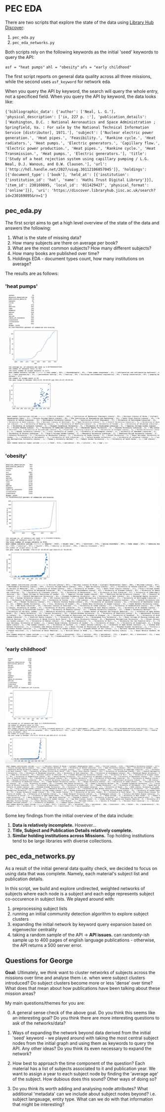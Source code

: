 # PEC EDA

There are two scripts that explore the state of the data using [Library Hub Discover](https://discover.libraryhub.jisc.ac.uk/advanced-search/):

1. `pec_eda.py`
2. `pec_eda_networks.py`

Both scripts rely on the following keywords as the initial 'seed' keywords to query the API:

`asf = "heat pumps"`
`ahl = "obesity"`
`afs = "early childhood"`

The first script reports on general data quality across all three missions, while the second uses `asf_keyword` for network eda.


When you query the API by keyword, the search will query the whole entry, not a specificed field. When you query the API by keyword, the data looks like:

`{'bibliographic_data': {'author': ['Neal, L. G.'],
  'physical_description': ['ix, 227 p. :'],
  'publication_details': ['Washington, D.C. : National Aeronautics and Space Administration ; Springfield, Va. : For sale by the National Technical Information Service [distributor], 1971.'],
  'subject': ['Nuclear electric power generation.',
   'Heat pipes.',
   'Feasibility.',
   'Rankine cycle.',
   'Heat radiators.',
   'Heat pumps.',
   'Electric generators.',
   'Capillary flow.',
   'Electric power production.',
   'Heat pipes.',
   'Rankine cycle.',
   'Heat Transmission.',
   'Heat pumps.',
   'Electric generators.'],
  'title': ['Study of a heat rejection system using capillary pumping / L.G. Neal, D.J. Wanous, and O.W. Clausen.'],
  'url': ['http://hdl.handle.net/2027/uiug.30112106857045']},
 'holdings': [{'document_type': ['book'],
   'held_at': [{'institution': {'institution_id': 'hat',
      'name': 'Hathi Trust Digital Library'}}],
   'item_id': 230169895,
   'local_id': '011429427',
   'physical_format': ['online']}],
 'uri': 'https://discover.libraryhub.jisc.ac.uk/search?id=230169895&rn=1'}`
 
## pec_eda.py

The first script aims to get a high level overview of the state of the data and answers the following:

1. What is the state of missing data?
2. How many subjects are there on average per book?
3. What are the most common subjects? How many different subjects?
4. How many books are published over time?
5. Holdings EDA - document types count, how many institutions on average?

The results are as follows:

### 'heat pumps'

![asf_1](eda_results/asf_1.png?raw=true)
![asf_2](eda_results/asf_2.png?raw=true)

### 'obesity'

![ahl_1](eda_results/ahl_1.png?raw=true)
![ahl_2](eda_results/ahl_2.png?raw=true)

### 'early childhood'

![afs_1](eda_results/afs_1.png?raw=true)
![afs_2](eda_results/afs_2.png?raw=true)

Some key findings from the initial overview of the data include:

1. **Data is relatively incomplete.** However...
2. **Title, Subject and Publication Details relatively complete.**
3. **Similar holding institutions across Missions.** Top holding institutions tend to be large libraries with diverse collections.

## pec_eda_networks.py

As a result of the initial general data quality check, we decided to focus on using data that was complete. Namely, each material's subject list and publication details.

In this script, we build and explore undirected, weighted networks of subjects where each node is a subject and each edge represents subject co-occurence in subject lists. We played around with:

1. preprocessing subject lists
2. running an initial community detection algorithm to explore subject clusters
3. expanding the initial network by keyword query expansion based on eigenvector centrality
4. taking a random sample of the API -> **API issues.** can randomly-ish sample up to 400 pages of english language publications - otherwise, the API returns a 500 server error.

## Questions for George

**Goal:** Ultimately, we _think_ want to cluster networks of subjects across the missions over time and analyse them i.e. when were subject clusters introduced? Do subject clusters become more or less 'dense' over time? What does that mean about how publications have been talking about these mission areas?

My main questions/themes for you are:

0. A general sense check of the above goal. Do you think this seems like an interesting goal? Do you think there are more interesting questions to ask of the networks/data?

1. Ways of expanding the network beyond data derived from the initial 'seed' keyword - we played around with taking the most central subject nodes from the initial graph and using them as keywords to query the API. Any other ideas? Do you think its even necessary to expand the network?

2. How best to approach the time component of the question? Each material has a list of subjects associated to it and publication year. We want to assign a year to each subject node by finding the 'average age' of the subject. How dubious does this sound? Other ways of doing so?

3. Do you think its worth adding and analysing node attributes? What additional 'metadata' can we include about subject nodes beyond? i.e. subject langauage, entity type. What can we do with that information that might be interesting?
